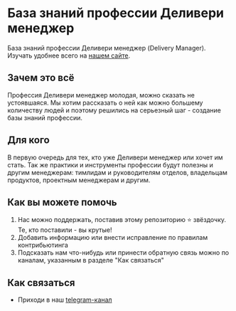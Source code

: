 # База знаний профессии Деливери менеджер
База знаний профессии Деливери менеджер (Delivery Manager). Изучать удобнее всего на [нашем сайте](https://deliverymanager.ru).

## Зачем это всё
Профессия Деливери менеджер молодая, можно сказать не устоявшаяся. Мы хотим рассказать о ней как можно большему количеству людей и поэтому решились на серьезный шаг - создание базы знаний профессии.

## Для кого
В первую очередь для тех, кто уже Деливери менеджер или хочет им стать. Так же практики и инструменты профессии будут полезны и другим менеджерам: тимлидам и руководителям отделов, владельцам продуктов, проектным менеджерам и другим.

## Как вы можете помочь
1. Нас можно поддержать, поставив этому репозиторию :star: звёздочку. Те, кто поставили - вы крутые!
2. Добавить информацию или внести исправление по правилам контрибьютинга
3. Подсказать нам что-нибудь или принести обратную связь можно по каналам, указанным в разделе "Как связаться"

## Как связаться
* Приходи в наш [telegram-канал](https://t.me/chat_tac)
